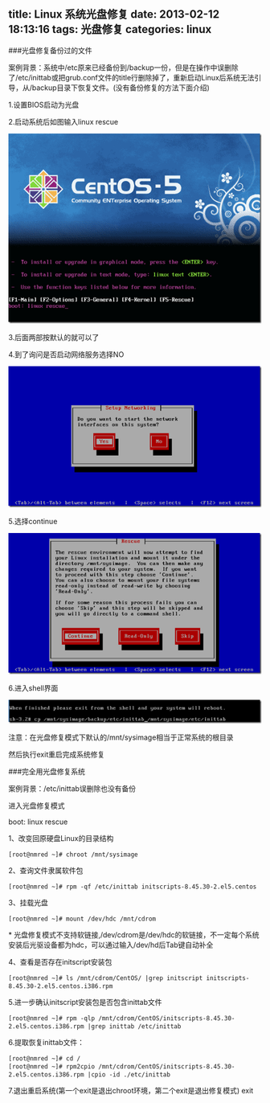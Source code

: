title: Linux 系统光盘修复
date: 2013-02-12 18:13:16
tags: 光盘修复
categories: linux
---

###光盘修复备份过的文件

案例背景：系统中/etc原来已经备份到/backup一份，但是在操作中误删除了/etc/inittab或把grub.conf文件的title行删除掉了，重新启动Linux后系统无法引导，从/backup目录下恢复文件。(没有备份修复的方法下面介绍)

1.设置BIOS启动为光盘

2.启动系统后如图输入linux rescue

![linux rescue][linux-rescue-001-008]

3.后面两部按默认的就可以了

4.到了询问是否启动网络服务选择NO

![linux rescue][linux-rescue-002-008]

5.选择continue

![linux rescue][linux-rescue-003-008]

6.进入shell界面

![linux rescue][linux-rescue-004-008]

注意：在光盘修复模式下默认的/mnt/sysimage相当于正常系统的根目录

然后执行exit重启完成系统修复 

###完全用光盘修复系统 

案例背景：/etc/inittab误删除也没有备份 

进入光盘修复模式

boot: linux rescue

1、改变回原硬盘Linux的目录结构

	[root@nmred ~]# chroot /mnt/sysimage

2、查询文件隶属软件包

	[root@nmred ~]# rpm -qf /etc/inittab initscripts-8.45.30-2.el5.centos

3、挂载光盘

	[root@nmred ~]# mount /dev/hdc /mnt/cdrom

 \* 光盘修复模式不支持软链接,/dev/cdrom是/dev/hdc的软链接，不一定每个系统安装后光驱设备都为hdc，可以通过输入/dev/hd后Tab键自动补全

4、查看是否存在initscript安装包

	[root@nmred ~]# ls /mnt/cdrom/CentOS/ |grep initscript initscripts-8.45.30-2.el5.centos.i386.rpm
	
5.进一步确认initscript安装包是否包含inittab文件

	[root@nmred ~]# rpm -qlp /mnt/cdrom/CentOS/initscripts-8.45.30-2.el5.centos.i386.rpm |grep inittab /etc/inittab

6.提取恢复inittab文件：

	[root@nmred ~]# cd / 
	[root@nmred ~]# rpm2cpio /mnt/cdrom/CentOS/initscripts-8.45.30-2.el5.centos.i386.rpm |cpio -id ./etc/inittab

7.退出重启系统(第一个exit是退出chroot环境，第二个exit是退出修复模式) exit 

[linux-rescue-001-008]: /image/linux/linux-rescue-001-008.png
[linux-rescue-002-008]: /image/linux/linux-rescue-002-008.png
[linux-rescue-003-008]: /image/linux/linux-rescue-003-008.png
[linux-rescue-004-008]: /image/linux/linux-rescue-004-008.png

